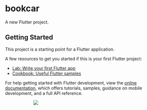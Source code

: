 # bookcar

A new Flutter project.

## Getting Started

This project is a starting point for a Flutter application.

A few resources to get you started if this is your first Flutter project:

- [Lab: Write your first Flutter app](https://docs.flutter.dev/get-started/codelab)
- [Cookbook: Useful Flutter samples](https://docs.flutter.dev/cookbook)

For help getting started with Flutter development, view the
[online documentation](https://docs.flutter.dev/), which offers tutorials,
samples, guidance on mobile development, and a full API reference.


<div style="text-align:center;width:200px;height:200px"><img src="https://thumbs.dreamstime.com/b/lonely-elephant-against-sunset-beautiful-sun-clouds-savannah-serengeti-national-park-africa-tanzania-artistic-imag-image-106950644.jpg" /></div>

